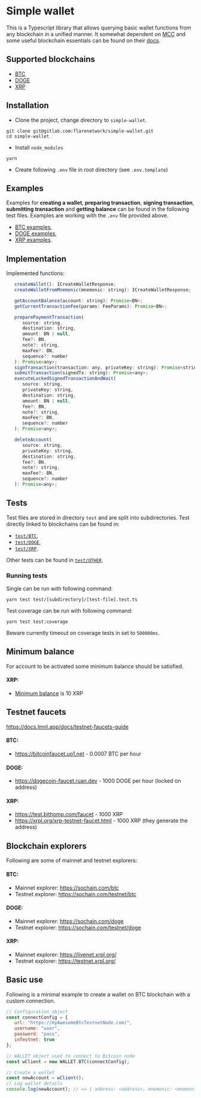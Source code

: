 # Simple wallet

This is a Typescript library that allows querying basic wallet functions from any blockchain in a unified manner. It somewhat dependent on [MCC](https://github.com/flare-foundation/multi-chain-client) and some useful blockchain essentials can be found on their [docs](https://github.com/flare-foundation/multi-chain-client/blob/main/docs/README.md).

## Supported blockchains

- [BTC](https://developer.bitcoin.org/index.html)
- [DOGE](https://dogecoin.com/)
- [XRP](https://xrpl.org/docs.html)

## Installation

- Clone the project, change directory to `simple-wallet`.

```
git clone git@gitlab.com:flarenetwork/simple-wallet.git
cd simple-wallet
```

- Install `node_modules`

```
yarn
```

- Create following `.env` file in root directory (see `.env.template`)

## Examples

Examples for **creating a wallet**, **preparing transaction**, **signing transaction**, **submitting transaction** and **getting balance** can be found in the following test files. Examples are working with the `.env` file provided above.


- [BTC examples](./test/BTC/wallet.test.ts),
- [DOGE examples](./test/DOGE/wallet.test.ts),
- [XRP examples](./test/XRP/wallet.test.ts).

## Implementation

Implemented functions:

```javascript
   createWallet(): ICreateWalletResponse;
   createWalletFromMnemonic(mnemonic: string): ICreateWalletResponse;

   getAccountBalance(account: string): Promise<BN>;
   getCurrentTransactionFee(params: FeeParams): Promise<BN>;

   preparePaymentTransaction(
      source: string,
      destination: string,
      amount: BN | null,
      fee?: BN,
      note?: string,
      maxFee?: BN,
      sequence?: number
   ): Promise<any>;
   signTransaction(transaction: any, privateKey: string): Promise<string>;
   submitTransaction(signedTx: string): Promise<any>;
   executeLockedSignedTransactionAndWait(
      source: string,
      privateKey: string,
      destination: string,
      amount: BN | null,
      fee?: BN,
      note?: string,
      maxFee?: BN,
      sequence?: number
   ): Promise<any>;

   deleteAccount(
      source: string,
      privateKey: string,
      destination: string,
      fee?: BN,
      note?: string,
      maxFee?: BN,
      sequence?: number
   ): Promise<any>;
```

## Tests

Test files are stored in directory `test` and are split into subdirectories. Test directly linked to blockchains can be found in:

- [`test/BTC`](./test/BTC),
- [`test/DOGE`](./test/DOGE),
- [`test/XRP`](./test/XRP).

Other tests can be found in [`test/OTHER`](./test/OTHER).

### Running tests

Single can be run with following command:

```
yarn test test/[subdirectory]/[test-file].test.ts
```

Test coverage can be run with following command:

```
yarn test test:coverage
```
Beware currently timeout on coverage tests in set to ```500000ms```.

## Minimum balance

For account to be activated some minimum balance should be satisfied.

#### XRP:
- [Minimum balance](https://xrpl.org/accounts.html) is 10 XRP

## Testnet faucets

https://docs.lmnl.app/docs/testnet-faucets-guide

#### BTC:
- https://bitcoinfaucet.uo1.net - 0.0007 BTC per hour

#### DOGE:
- https://dogecoin-faucet.ruan.dev - 1000 DOGE per hour (locked on address)

#### XRP:
- https://test.bithomp.com/faucet - 1000 XRP
- https://xrpl.org/xrp-testnet-faucet.html - 1000 XRP (they generate the address)

## Blockchain explorers
Following are some of mainnet and testnet explorers:

#### BTC:
- Mainnet explorer: https://sochain.com/btc
- Testnet explorer: https://sochain.com/testnet/btc

#### DOGE:
- Mainnet explorer: https://sochain.com/doge
- Testnet explorer: https://sochain.com/testnet/doge

#### XRP:
- Mainnet explorer: https://livenet.xrpl.org/
- Testnet explorer: https://testnet.xrpl.org/

## Basic use

Following is a minimal example to create a wallet on BTC blockchain with a custom connection.

```javascript
// Configuration object
const connectConfig = {
   url: "https://myAwesomeBtcTestnetNode.com/",
   username: "user",
   password: "pass",
   inTestnet: true
};

// WALLET object used to connect to Bitcoin node
const wClient = new WALLET.BTC(connectConfig);

// Create a wallet
const newAccount = wClient();
// Log wallet details
console.log(newAccount); // => { address: <address>, mnemonic: <mnemonic>, privateKey: <privateKey>, publicKey: <publicKey> }
```
